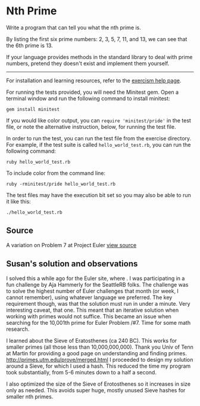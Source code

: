 # Nth Prime

Write a program that can tell you what the nth prime is.

By listing the first six prime numbers: 2, 3, 5, 7, 11, and 13, we can see that
the 6th prime is 13.

If your language provides methods in the standard library to deal with prime
numbers, pretend they doesn't exist and implement them yourself.

* * * *

For installation and learning resources, refer to the
[exercism help page](http://exercism.io/languages/ruby).

For running the tests provided, you will need the Minitest gem. Open a
terminal window and run the following command to install minitest:

    gem install minitest

If you would like color output, you can `require 'minitest/pride'` in
the test file, or note the alternative instruction, below, for running
the test file.

In order to run the test, you can run the test file from the exercise
directory. For example, if the test suite is called
`hello_world_test.rb`, you can run the following command:

    ruby hello_world_test.rb

To include color from the command line:

    ruby -rminitest/pride hello_world_test.rb

The test files may have the execution bit set so you may also be able to
run it like this:

    ./hello_world_test.rb


## Source

A variation on Problem 7 at Project Euler [view source](http://projecteuler.net/problem=7)


## Susan's solution and observations

I solved this a while ago for the Euler site, where .  I was participating in a fun challenge by Aja Hammerly for the SeattleRB folks.  The challenge was to solve the highest number of Euler challenges that month (or week, I cannot remember), using whatever language we preferred.  The key requirement though, was that the solution must run in under a minute.  Very interesting caveat, that one.  This meant that an iterative solution when working with primes would not suffice.  This became an issue when searching for the 10,001th prime for  Euler Problem /#7.  Time for some math research.

I learned about the Sieve of Eratosthenes (ca 240 BC).  This works for smaller primes (all those less than 10,000,000,000).  Thank you Univ of Tenn at Martin for providing a good page on understanding and finding primes.  http://primes.utm.edu/prove/merged.html  I proceeded to design my solution around a Sieve, for which I used a hash.  This reduced the time my program took substantially, from 5-6 minutes down to a half a second.

I also optimized the size of the Sieve of Erotosthenes so it increases in size only as needed.  This avoids super huge, mostly unused Sieve hashes for smaller nth primes.
